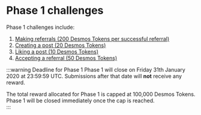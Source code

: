 # Phase 1 challenges
Phase 1 challenges include:

1. [Making referrals (200 Desmos Tokens per successful referral)](refer.md)
2. [Creating a post (20 Desmos Tokens)](create-post.md)
3. [Liking a post (10 Desmos Tokens)](like-post.md)
4. [Accepting a referral (50 Desmos Tokens)](accept-referral.md)

:::warning Deadline for Phase 1
Phase 1 will close on Friday 31th January 2020 at 23:59:59 UTC. Submissions after that date will **not** receive any reward.  

The total reward allocated for Phase 1 is capped at 100,000 Desmos Tokens. Phase 1 will be closed immediately once the cap is reached.  
:::